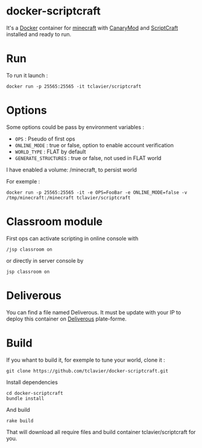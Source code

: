 # docker-scriptcraft

It's a [Docker](http://www.docker.com) container for [minecraft]() with [CanaryMod](http://canarymod.net/) and [ScriptCraft](http://scriptcraftjs.org/) installed and ready to run.


# Run

To run it launch :

    docker run -p 25565:25565 -it tclavier/scriptcraft

# Options

Some options could be pass by environment variables :

* `OPS` : Pseudo of first ops
* `ONLINE_MODE` : true or false, option to enable account verification
* `WORLD_TYPE` : FLAT by default
* `GENERATE_STRUCTURES` : true or false, not used in FLAT world

I have enabled a volume: /minecraft, to persist world

For exemple : 

    docker run -p 25565:25565 -it -e OPS=FooBar -e ONLINE_MODE=false -v /tmp/minecraft:/minecraft tclavier/scriptcraft

# Classroom module

First ops can activate scripting in online console with 

    /jsp classroom on

or directly in server console by 

    jsp classroom on 

# Deliverous

You can find a file named Deliverous. It must be update with your IP to deploy this container on [Deliverous](http://deliverous.com) plate-forme.

# Build

If you whant to build it, for exemple to tune your world, clone it :

    git clone https://github.com/tclavier/docker-scriptcraft.git

Install dependencies

    cd docker-scriptcraft
    bundle install

And build

    rake build

That will download all require files and build container tclavier/scriptcraft for you. 
